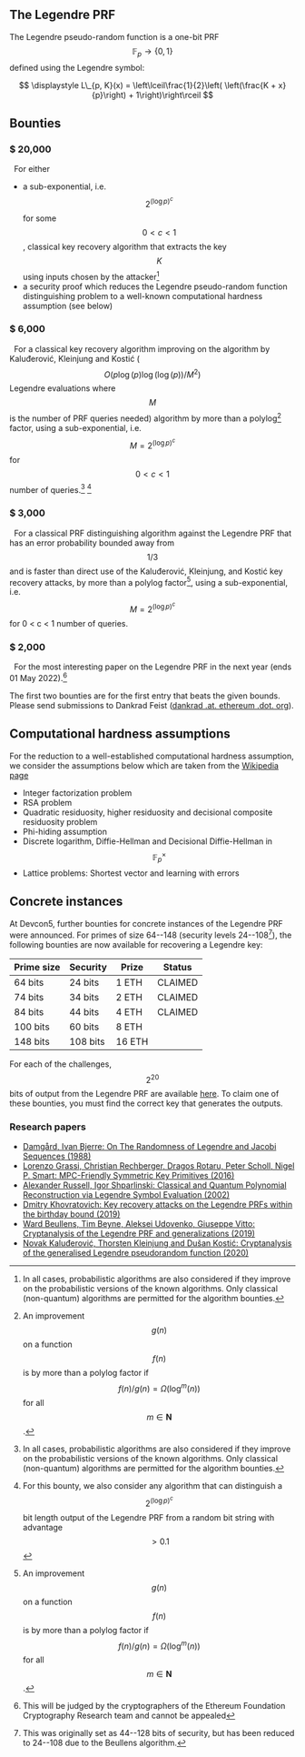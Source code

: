 ## The Legendre PRF

The Legendre pseudo-random function is a one-bit PRF $$\mathbb{F}_p \rightarrow \{0,1\}$$ defined using the Legendre symbol:

$$
\displaystyle L\_{p, K}(x) = \left\lceil\frac{1}{2}\left( \left(\frac{K + x}{p}\right) + 1\right)\right\rceil
$$

## Bounties

### $ 20,000

&nbsp;&nbsp;For either

- a sub-exponential, i.e. $$2^{(\log p)^c}$$ for some $$0<c<1$$, classical key recovery algorithm that extracts the key $$K$$ using inputs chosen by the attacker[^1]
- a security proof which reduces the Legendre pseudo-random function distinguishing problem to a well-known computational hardness assumption (see below)

### $ 6,000

&nbsp;&nbsp;For a classical key recovery algorithm improving on the algorithm by Kaluđerović, Kleinjung and Kostić ($$ O (p \log(p) \log(\log(p))/M^2)$$ Legendre evaluations where $$M$$ is the number of PRF queries needed) algorithm by more than a polylog[^4] factor, using a sub-exponential, i.e. $$M=2^{(\log p)^c}$$ for $$0<c<1$$ number of queries.[^1] [^2]

### $ 3,000

&nbsp;&nbsp;For a classical PRF distinguishing algorithm against the Legendre PRF that has an error probability bounded away from $$1/3$$ and is faster than direct use of the Kaluđerović, Kleinjung, and Kostić key recovery attacks, by more than a polylog factor[^4], using a sub-exponential, i.e. $$M = 2^{(\log p )^c}$$ for 0 < c < 1 number of queries.

### $ 2,000

&nbsp;&nbsp;For the most interesting paper on the Legendre PRF in the next year (ends 01 May 2022).[^3]

[^1]: In all cases, probabilistic algorithms are also considered if they improve on the probabilistic versions of the known algorithms. Only classical (non-quantum) algorithms are permitted for the algorithm bounties.
[^2]: For this bounty, we also consider any algorithm that can distinguish a $$2^{(\log p)^c}$$ bit length output of the Legendre PRF from a random bit string with advantage $$>0.1$$
[^3]: This will be judged by the cryptographers of the Ethereum Foundation Cryptography Research team and cannot be appealed
[^4]: An improvement $$g(n)$$ on a function $$f(n)$$ is by more than a polylog factor if $$f(n)/g(n)=\Omega(\log^m(n))$$ for all $$m\in\mathbf{N}$$.

The first two bounties are for the first entry that beats the given bounds. Please send submissions to Dankrad Feist ([dankrad .at. ethereum .dot. org](mailto:dankrad%20.at.%20ethereum%20.dot.%20org)).

## Computational hardness assumptions

For the reduction to a well-established computational hardness assumption, we consider the assumptions below which are taken from the [Wikipedia page](https://en.wikipedia.org/wiki/Computational_hardness_assumption)

- Integer factorization problem
- RSA problem
- Quadratic residuosity, higher residuosity and decisional composite residuosity problem
- Phi-hiding assumption
- Discrete logarithm, Diffie-Hellman and Decisional Diffie-Hellman in $$\mathbb{F}_p^{\times}$$
- Lattice problems: Shortest vector and learning with errors

## Concrete instances

At Devcon5, further bounties for concrete instances of the Legendre PRF were announced. For primes of size 64--148 (security levels 24--108[^5]), the following bounties are now available for recovering a Legendre key:

| Prime size | Security | Prize  | Status  |
| ---------- | -------- | ------ | ------- |
| 64 bits    | 24 bits  | 1 ETH  | CLAIMED |
| 74 bits    | 34 bits  | 2 ETH  | CLAIMED |
| 84 bits    | 44 bits  | 4 ETH  | CLAIMED |
| 100 bits   | 60 bits  | 8 ETH  |         |
| 148 bits   | 108 bits | 16 ETH |         |

For each of the challenges, $$2^{20}$$ bits of output from the Legendre PRF are available [here](/bounties/legendre-prf/concrete-instances-bounties). To claim one of these bounties, you must find the correct key that generates the outputs.

[^5]: This was originally set as 44--128 bits of security, but has been reduced to 24--108 due to the Beullens algorithm.

### Research papers

- [Damgård, Ivan Bjerre: On The Randomness of Legendre and Jacobi Sequences (1988)](https://link.springer.com/content/pdf/10.1007%2F0-387-34799-2_13.pdf)
- [Lorenzo Grassi, Christian Rechberger, Dragos Rotaru, Peter Scholl, Nigel P. Smart: MPC-Friendly Symmetric Key Primitives (2016)](https://eprint.iacr.org/2016/542.pdf)
- [Alexander Russell, Igor Shparlinski: Classical and Quantum Polynomial Reconstruction via Legendre Symbol Evaluation (2002)](https://arxiv.org/pdf/quant-ph/0212016.pdf)
- [Dmitry Khovratovich: Key recovery attacks on the Legendre PRFs within the birthday bound (2019)](https://eprint.iacr.org/2019/862.pdf)
- [Ward Beullens, Tim Beyne, Aleksei Udovenko, Giuseppe Vitto: Cryptanalysis of the Legendre PRF and generalizations (2019)](https://eprint.iacr.org/2019/1357.pdf)
- [Novak Kaluđerović, Thorsten Kleinjung and Dušan Kostić: Cryptanalysis of the generalised Legendre pseudorandom function (2020)](https://msp.org/obs/2020/4/p17.xhtml)
